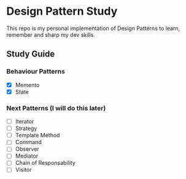 # Design Pattern Study
This repo is my personal implementation of Design Patterns to learn, remember and sharp my dev skills.

## Study Guide

### Behaviour Patterns
- [x] Memento
- [x] State

### Next Patterns (I will do this later)
- [ ] Iterator 
- [ ] Strategy
- [ ] Template Method
- [ ] Command
- [ ] Observer
- [ ] Mediator
- [ ] Chain of Responsability
- [ ] Visitor

